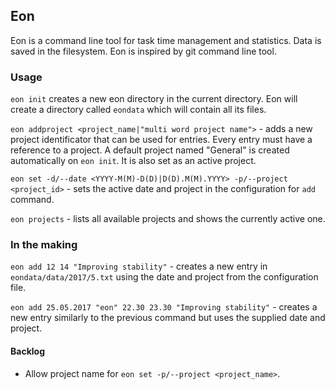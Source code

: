 ## Eon

Eon is a command line tool for task time management and statistics. Data is saved in the filesystem. Eon is inspired by git command line tool.

### Usage
`eon init` creates a new eon directory in the current directory. Eon will create a directory called `eondata` which will contain all its files.

`eon addproject <project_name|"multi word project name">` - adds a new project identificator that can be used for entries. Every entry must have a reference to a project. A default project named "General" is created automatically on `eon init`. It is also set as an active project.

`eon set -d/--date <YYYY-M(M)-D(D)|D(D).M(M).YYYY> -p/--project <project_id>` - sets the active date and project in the configuration for `add` command.

`eon projects` - lists all available projects and shows the currently active one.

### In the making
`eon add 12 14 "Improving stability"` - creates a new entry in `eondata/data/2017/5.txt` using the date and project from the configuration file.

`eon add 25.05.2017 "eon" 22.30 23.30 "Improving stability"` - creates a new entry similarly to the previous command but uses the supplied date and project.

#### Backlog
* Allow project name for `eon set -p/--project <project_name>`.